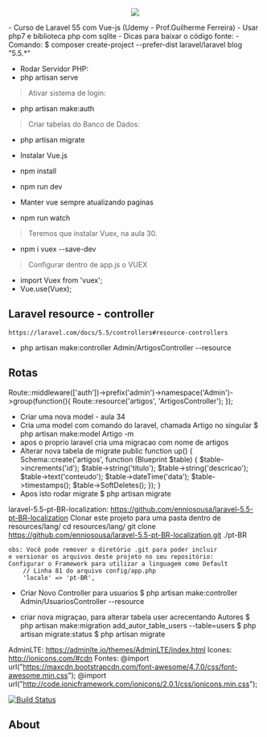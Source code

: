 <p align="center"><img src="https://laravel.com/assets/img/components/logo-laravel.svg"></p>
- Curso de Laravel 55 com Vue-js (Udemy - Prof.Guilherme Ferreira)
- Usar php7 e biblioteca php com sqlite
- Dicas para baixar o código fonte:
- Comando:
$ composer create-project --prefer-dist laravel/laravel blog "5.5.*"

- Rodar Servidor PHP:
- php artisan serve

> Ativar sistema de login:
- php artisan make:auth

> Criar tabelas do Banco de Dados:
- php artisan migrate

- Instalar Vue.js
- npm install
- npm run dev
- Manter vue sempre atualizando paginas
- npm run watch

> Teremos que instalar Vuex, na aula 30.
- npm i vuex --save-dev
> Configurar dentro de app.js o VUEX
- import Vuex from 'vuex';
- Vue.use(Vuex);


## Laravel resource - controller
    https://laravel.com/docs/5.5/controllers#resource-controllers

- php artisan make:controller Admin/ArtigosController --resource
## Rotas
Route::middleware(['auth'])->prefix('admin')->namespace('Admin')->group(function(){
  Route::resource('artigos', 'ArtigosController');
});

- Criar uma nova model - aula 34
- Cria uma model com comando do laravel, chamada Artigo no singular
$ php artisan make:model Artigo -m
- apos o proprio laravel cria uma migracao com nome de artigos
- Alterar nova tabela de migrate
public function up()
{
    Schema::create('artigos', function (Blueprint $table) {
        $table->increments('id');
        $table->string('titulo');
        $table->string('descricao');
        $table->text('conteudo');
        $table->dateTime('data');
        $table->timestamps();
        $table->SoftDeletes();
    });
}
- Apos isto rodar migrate
$ php artisan migrate


laravel-5.5-pt-BR-localization:
    https://github.com/enniosousa/laravel-5.5-pt-BR-localization
    Clonar este projeto para uma pasta dentro de resources/lang/
    cd resources/lang/
    git clone https://github.com/enniosousa/laravel-5.5-pt-BR-localization.git ./pt-BR

    obs: Você pode remover o diretório .git para poder incluir
    e versionar os arquivos deste projeto no seu repositório:
    Configurar o Framework para utilizar a linguagem como Default
        // Linha 81 do arquivo config/app.php
        'locale' => 'pt-BR',

- Criar Novo Controller para usuarios
$ php artisan make:controller Admin/UsuariosController --resource

- criar nova migraçao, para alterar tabela user acrecentando Autores
$ php artisan make:migration add_autor_table_users --table=users
$ php artisan migrate:status
$ php artisan migrate

AdminLTE:
    https://adminlte.io/themes/AdminLTE/index.html
Icones:
    http://ionicons.com/#cdn
Fontes:
    @import url("https://maxcdn.bootstrapcdn.com/font-awesome/4.7.0/css/font-awesome.min.css");
    @import url("http://code.ionicframework.com/ionicons/2.0.1/css/ionicons.min.css");

<p align="center">

<a href="https://travis-ci.org/laravel/framework"><img src="https://travis-ci.org/laravel/framework.svg" alt="Build Status"></a>

</p>

## About
